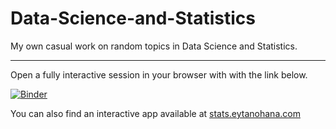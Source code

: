 # Data-Science-and-Statistics
My own casual work on random topics in Data Science and Statistics.

---

Open a fully interactive session in your browser with with the link below.

[![Binder](https://mybinder.org/badge_logo.svg)](https://mybinder.org/v2/gh/eytanohana/Data-Science-and-Statistics/master)

You can also find an interactive app available at [stats.eytanohana.com](http://stats.eytanohana.com)
